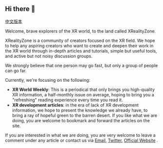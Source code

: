 ## Hi there 👋

[中文版本](https://github.com/XRealityZone/.github/blob/main/profile/README-CN.md)

Welcome, brave explorers of the XR world, to the land called XRealityZone.

XRealityZone is a community of creators focused on the XR field. We hope to help any aspiring creators who want to create and deepen their work in the XR world through in-depth articles and tutorials, simple but useful tools, and active but not noisy discussion groups.

We strongly believe that one person may go fast, but only a group of people can go far.

Currently, we're focusing on the following:

- **XR World Weekly**: This is a periodical that only brings you high-quality XR information, a half-monthly issue on average, hoping to bring you a "refreshing" reading experience every time you read it.
- **XR development articles**: in the era of lack of XR development information, we hope to present the knowledge we already have, to bring a ray of hopeful green to the barren desert.
If you like what we are doing, you are welcome to bookmark and forward the articles on the site.

If you are interested in what we are doing, you are very welcome to leave a comment under any article or contact us via [Email](mailto:xreality.zone@outlook.com), [Twitter](https://twitter.com/XRealityZone), [Official Website](https://xreality.zone/) .



